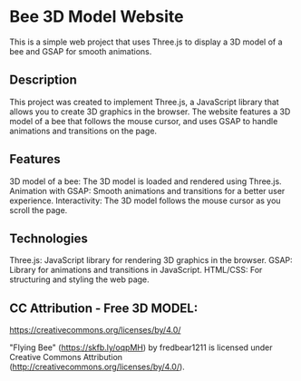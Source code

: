 # Bee 3D Model Website
This is a simple web project that uses Three.js to display a 3D model of a bee and GSAP for smooth animations.
## Description
This project was created to implement Three.js, a JavaScript library that allows you to create 3D graphics in the browser. The website features a 3D model of a bee that follows the mouse cursor, and uses GSAP to handle animations and transitions on the page.
## Features
3D model of a bee: The 3D model is loaded and rendered using Three.js.
Animation with GSAP: Smooth animations and transitions for a better user experience.
Interactivity: The 3D model follows the mouse cursor as you scroll the page.
## Technologies
Three.js: JavaScript library for rendering 3D graphics in the browser.
GSAP: Library for animations and transitions in JavaScript.
HTML/CSS: For structuring and styling the web page.

## CC Attribution - Free 3D MODEL:

https://creativecommons.org/licenses/by/4.0/

"Flying Bee" (https://skfb.ly/oqpMH) by fredbear1211 is licensed under Creative Commons Attribution (http://creativecommons.org/licenses/by/4.0/).
